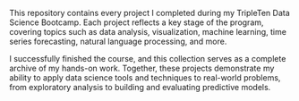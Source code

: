 This repository contains every project I completed during my TripleTen Data Science Bootcamp. Each project reflects a key stage of the program, covering topics such as data analysis, visualization, machine learning, time series forecasting, natural language processing, and more.

I successfully finished the course, and this collection serves as a complete archive of my hands-on work. Together, these projects demonstrate my ability to apply data science tools and techniques to real-world problems, from exploratory analysis to building and evaluating predictive models.


